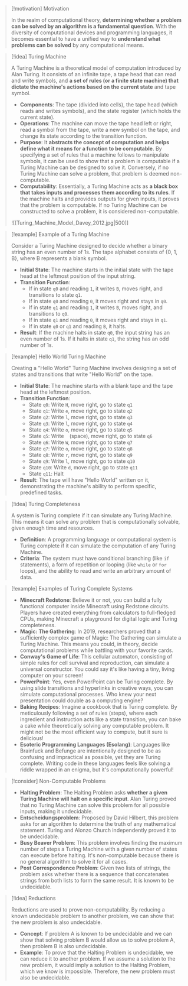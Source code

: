 > [!motivation] Motivation
>
> In the realm of computational theory, **determining whether a problem can be solved by an algorithm is a fundamental question**. With the diversity of computational devices and programming languages, it becomes essential to have a unified way to **understand what problems can be solved** by any computational means.

> [!idea] Turing Machine
>
> A Turing Machine is a theoretical model of computation introduced by Alan Turing. It consists of an infinite tape, a tape head that can read and write symbols, and **a set of rules (or a finite state machine) that dictate the machine's actions based on the current state** and tape symbol.
> 
> - **Components**: The tape (divided into cells), the tape head (which reads and writes symbols), and the state register (which holds the current state).
> - **Operations**: The machine can move the tape head left or right, read a symbol from the tape, write a new symbol on the tape, and change its state according to the transition function.
> - **Purpose**: It **abstracts the concept of computation and helps define what it means for a function to be computable**. By specifying a set of rules that a machine follows to manipulate symbols, it can be used to show that a problem is computable if a Turing Machine can be designed to solve it. Conversely, if no Turing Machine can solve a problem, that problem is deemed non-computable.
> - **Computability**: Essentially, a Turing Machine acts as **a black box that takes inputs and processes them according to its rules**. If the machine halts and provides outputs for given inputs, it proves that the problem is computable. If no Turing Machine can be constructed to solve a problem, it is considered non-computable.
> 
> ![[Turing_Machine_Model_Davey_2012.jpg|500]]


> [!example] Example of a Turing Machine
>
> Consider a Turing Machine designed to decide whether a binary string has an even number of 1s. The tape alphabet consists of {0, 1, B}, where B represents a blank symbol.
> 
> - **Initial State**: The machine starts in the initial state with the tape head at the leftmost position of the input string.
> - **Transition Function**: 
>   - If in state `q0` and reading `1`, it writes `B`, moves right, and transitions to state `q1`.
>   - If in state `q0` and reading `0`, it moves right and stays in `q0`.
>   - If in state `q1` and reading `1`, it writes `B`, moves right, and transitions to `q0`.
>   - If in state `q1` and reading `0`, it moves right and stays in `q1`.
>   - If in state `q0` or `q1` and reading `B`, it halts.
> - **Result**: If the machine halts in state `q0`, the input string has an even number of 1s. If it halts in state `q1`, the string has an odd number of 1s.

> [!example] Hello World Turing Machine
>
> Creating a "Hello World" Turing Machine involves designing a set of states and transitions that write "Hello World" on the tape.
>
> - **Initial State**: The machine starts with a blank tape and the tape head at the leftmost position.
> - **Transition Function**: 
>   - State `q0`: Write `H`, move right, go to state `q1`
>   - State `q1`: Write `e`, move right, go to state `q2`
>   - State `q2`: Write `l`, move right, go to state `q3`
>   - State `q3`: Write `l`, move right, go to state `q4`
>   - State `q4`: Write `o`, move right, go to state `q5`
>   - State `q5`: Write ` ` (space), move right, go to state `q6`
>   - State `q6`: Write `W`, move right, go to state `q7`
>   - State `q7`: Write `o`, move right, go to state `q8`
>   - State `q8`: Write `r`, move right, go to state `q9`
>   - State `q9`: Write `l`, move right, go to state `q10`
>   - State `q10`: Write `d`, move right, go to state `q11`
>   - State `q11`: Halt
> - **Result**: The tape will have "Hello World" written on it, demonstrating the machine's ability to perform specific, predefined tasks.

> [!idea] Turing Completeness
>
> A system is Turing complete if it can simulate any Turing Machine. This means it can solve any problem that is computationally solvable, given enough time and resources.
> 
> - **Definition**: A programming language or computational system is Turing complete if it can simulate the computation of any Turing Machine.
> - **Criteria**: The system must have conditional branching (like `if` statements), a form of repetition or looping (like `while` or `for` loops), and the ability to read and write an arbitrary amount of data.

> [!example] Examples of Turing Complete Systems
>
> - **Minecraft Redstone**: Believe it or not, you can build a fully functional computer inside Minecraft using Redstone circuits. Players have created everything from calculators to full-fledged CPUs, making Minecraft a playground for digital logic and Turing completeness.
> - **Magic: The Gathering**: In 2019, researchers proved that a sufficiently complex game of Magic: The Gathering can simulate a Turing Machine. This means you could, in theory, decide computational problems while battling with your favorite cards.
> - **Conway's Game of Life**: This cellular automaton, consisting of simple rules for cell survival and reproduction, can simulate a universal constructor. You could say it's like having a tiny, living computer on your screen!
> - **PowerPoint**: Yes, even PowerPoint can be Turing complete. By using slide transitions and hyperlinks in creative ways, you can simulate computational processes. Who knew your next presentation could double as a computing engine?
> - **Baking Recipes**: Imagine a cookbook that is Turing complete. By meticulously following a set of rules (steps), where each ingredient and instruction acts like a state transition, you can bake a cake while theoretically solving any computable problem. It might not be the most efficient way to compute, but it sure is delicious!
> - **Esoteric Programming Languages (Esolang)**: Languages like Brainfuck and Befunge are intentionally designed to be as confusing and impractical as possible, yet they are Turing complete. Writing code in these languages feels like solving a riddle wrapped in an enigma, but it's computationally powerful!

> [!consider] Non-Computable Problems
>
> - **Halting Problem**: The Halting Problem asks **whether a given Turing Machine will halt on a specific input**. Alan Turing proved that no Turing Machine can solve this problem for all possible inputs, making it undecidable.
> - **Entscheidungsproblem**: Proposed by David Hilbert, this problem asks for an algorithm to determine the truth of any mathematical statement. Turing and Alonzo Church independently proved it to be undecidable.
> - **Busy Beaver Problem**: This problem involves finding the maximum number of steps a Turing Machine with a given number of states can execute before halting. It's non-computable because there is no general algorithm to solve it for all cases.
> - **Post Correspondence Problem**: Given two lists of strings, the problem asks whether there is a sequence that concatenates strings from both lists to form the same result. It is known to be undecidable.

> [!idea] Reductions
>
> Reductions are used to prove non-computability. By reducing a known undecidable problem to another problem, we can show that the new problem is also undecidable.
> 
> - **Concept**: If problem A is known to be undecidable and we can show that solving problem B would allow us to solve problem A, then problem B is also undecidable.
> - **Example**: To prove that the Halting Problem is undecidable, we can reduce it to another problem. If we assume a solution to the new problem, it would imply a solution to the Halting Problem, which we know is impossible. Therefore, the new problem must also be undecidable.